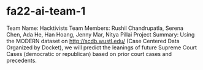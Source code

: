 # fa22-ai-team-1
Team Name: Hacktivists
Team Members: Rushil Chandrupatla, Serena Chen, Ada He, Han Hoang, Jenny Mar, Nitya Pillai
Project Summary: Using the MODERN dataset on http://scdb.wustl.edu/ (Case Centered Data Organized by Docket), we will predict the leanings of future Supreme Court Cases (democratic or republican) based on prior court cases and precedents.
